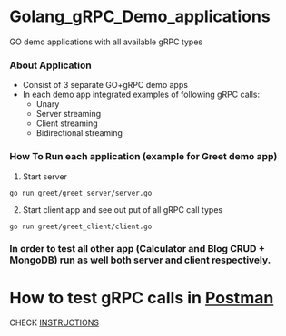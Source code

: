 # Golang_gRPC_Demo_applications
GO demo applications with all available gRPC types

### About Application
- Consist of 3 separate GO+gRPC demo apps
- In each demo app integrated examples of following gRPC calls:
  - Unary 
  - Server streaming
  - Client streaming
  - Bidirectional streaming

### How To Run each application (example for **Greet** demo app)

1) Start server 

```
go run greet/greet_server/server.go
```

2) Start client app and see out put of all gRPC call types

```
go run greet/greet_client/client.go 
```

### In order to test all other app (**Calculator** and **Blog CRUD + MongoDB**) run as well both server and client respectively.


# How to test gRPC calls in [Postman](https://www.getpostman.com/)
CHECK  [INSTRUCTIONS](https://github.com/Maksim1990/Symfony_APP_Twitter/blob/Build_app_guide/public/github/APP_GUIDE.md)
